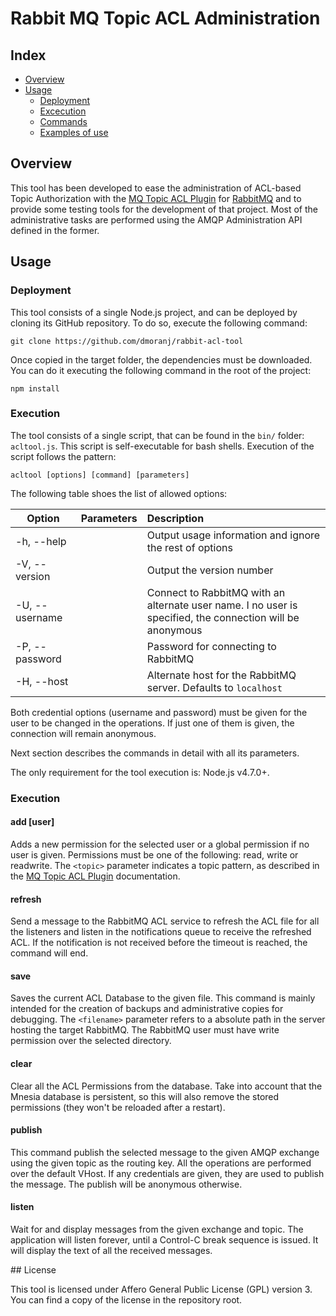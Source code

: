 # Rabbit MQ Topic ACL Administration

## Index

* [Overview](#overview)
* [Usage](#usage)
  * [Deployment](#deployment)
  * [Excecution](#execution)
  * [Commands](#commands)
  * [Examples of use](#examples)

## <a name="overview"/> Overview
This tool has been developed to ease the administration of ACL-based Topic Authorization with the
[MQ Topic ACL Plugin](https://github.com/dmoranj/rabbit-topic-acl) for [RabbitMQ](https://www.rabbitmq.com/) and to
provide some testing tools for the development of that project. Most of the administrative tasks are performed using
the AMQP Administration API defined in the former.

## <a name="usage"/> Usage
### <a name="deployment"/> Deployment
This tool consists of a single Node.js project, and can be deployed by cloning its GitHub repository. To do so, execute
the following command:

```
git clone https://github.com/dmoranj/rabbit-acl-tool
```

Once copied in the target folder, the dependencies must be downloaded. You can do it executing the following command in
the root of the project:

```
npm install
```

### <a name="execution"/> Execution

The tool consists of a single script, that can be found in the `bin/` folder: `acltool.js`. This script is self-executable
for bash shells. Execution of the script follows the pattern:

```
acltool [options] [command] [parameters]
```
The following table shoes the list of allowed options:

| Option                      | Parameters                          | Description                                              |
| --------------------------- |:----------------------------------- |:-------------------------------------------------------- |
|    -h, --help               |                                     | Output usage information and ignore the rest of options  |
|    -V, --version            |                                     | Output the version number                                |
|    -U, --username           | <uname>                             | Connect to RabbitMQ with an alternate user name. I no user is specified, the connection will be anonymous |
|    -P, --password           | <pass>                              | Password for connecting to RabbitMQ                      |
|    -H, --host               | <rabbithost>                        | Alternate host for the RabbitMQ server. Defaults to `localhost`|

Both credential options (username and password) must be given for the user to be changed in the operations. If just one
of them is given, the connection will remain anonymous.

Next section describes the commands in detail with all its parameters.

The only requirement for the tool execution is: Node.js v4.7.0+.

### <a name="execution"/> Execution

#### add <permission> <topic> [user]

Adds a new permission for the selected user or a global permission if no user is given. Permissions must be one of the
following: read, write or readwrite. The `<topic>` parameter indicates a topic pattern, as described in the
[MQ Topic ACL Plugin](https://github.com/dmoranj/rabbit-topic-acl) documentation.

#### refresh
Send a message to the RabbitMQ ACL service to refresh the ACL file for all the listeners and listen in the notifications
queue to receive the refreshed ACL. If the notification is not received before the timeout is reached, the command will
end.

#### save <filename>
Saves the current ACL Database to the given file. This command is mainly intended for the creation of backups and administrative
copies for debugging. The `<filename>` parameter refers to a absolute path in the server hosting the target RabbitMQ. The
RabbitMQ user must have write permission over the selected directory.

#### clear
Clear all the ACL Permissions from the database. Take into account that the Mnesia database is persistent, so this will
also remove the stored permissions (they won't be reloaded after a restart).

#### publish <exchange> <topic> <message>
This command publish the selected message to the given AMQP exchange using the given topic as the routing key. All the
operations are performed over the default VHost. If any credentials are given, they are used to publish the message. The
publish will be anonymous otherwise.

#### listen <exchange> <topic>
Wait for and display messages from the given exchange and topic. The application will listen forever, until a Control-C
break sequence is issued. It will display the text of all the received messages.

## License

This tool is licensed under Affero General Public License (GPL) version 3. You can find a copy of the license in the
repository root.